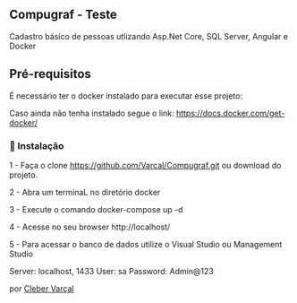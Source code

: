 ## Compugraf - Teste

Cadastro básico de pessoas utlizando Asp.Net Core, SQL Server, Angular e Docker

## Pré-requisitos

É necessário ter o docker instalado para executar esse projeto:

Caso ainda não tenha instalado segue o link: https://docs.docker.com/get-docker/

### 🔧 Instalação

1 - Faça o clone https://github.com/Varcal/Compugraf.git ou download do projeto.
 
2 - Abra um terminaL no diretório docker
 
3 - Execute o comando docker-compose up -d
 
4 - Acesse no seu browser http://localhost/
 
5 - Para acessar o banco de dados utilize o Visual Studio ou Management Studio
 
Server: localhost, 1433
User: sa
Password: Admin@123


por [Cleber Varçal](https://github.com/varcal)
